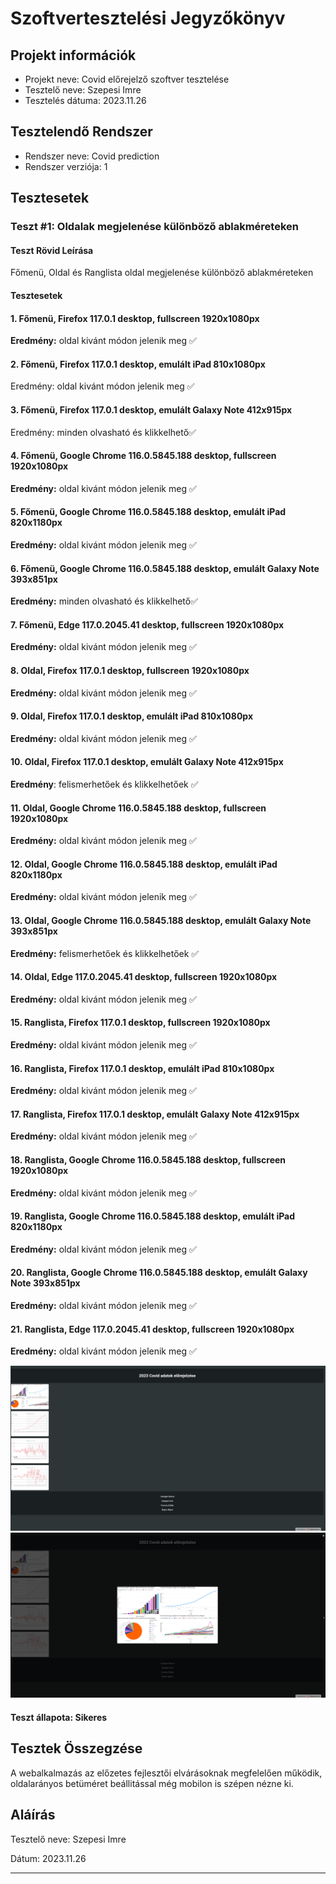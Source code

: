 # Szoftvertesztelési Jegyzőkönyv

## Projekt információk

- Projekt neve: Covid előrejelző szoftver tesztelése
- Tesztelő neve: Szepesi Imre
- Tesztelés dátuma: 2023.11.26

## Tesztelendő Rendszer

- Rendszer neve: Covid prediction
- Rendszer verziója: 1


## Tesztesetek

### Teszt #1: Oldalak megjelenése különböző ablakméreteken

#### Teszt Rövid Leírása
Főmenü, Oldal és Ranglista oldal megjelenése különböző ablakméreteken 

#### Tesztesetek

#### 1. Főmenü, Firefox 117.0.1 desktop, fullscreen 1920x1080px
**Eredmény:** oldal kivánt módon jelenik meg ✅

#### 2. Főmenü, Firefox 117.0.1 desktop, emulált iPad 810x1080px
Eredmény: oldal kivánt módon jelenik meg ✅

#### 3. Főmenü, Firefox 117.0.1 desktop, emulált Galaxy Note 412x915px
Eredmény: minden olvasható és klikkelhető✅

#### 4. Főmenü, Google Chrome 116.0.5845.188 desktop, fullscreen 1920x1080px
**Eredmény:** oldal kivánt módon jelenik meg ✅

#### 5. Főmenü, Google Chrome 116.0.5845.188 desktop, emulált iPad 820x1180px
**Eredmény:** oldal kivánt módon jelenik meg ✅

#### 6. Főmenü, Google Chrome 116.0.5845.188 desktop, emulált Galaxy Note 393x851px
**Eredmény:** minden olvasható és klikkelhető✅

#### 7. Főmenü, Edge 117.0.2045.41 desktop, fullscreen 1920x1080px
**Eredmény:** oldal kivánt módon jelenik meg ✅

#### 8. Oldal, Firefox 117.0.1 desktop, fullscreen 1920x1080px
**Eredmény:** oldal kivánt módon jelenik meg ✅

#### 9. Oldal, Firefox 117.0.1 desktop, emulált iPad 810x1080px
**Eredmény:** oldal kivánt módon jelenik meg ✅

#### 10. Oldal, Firefox 117.0.1 desktop, emulált Galaxy Note 412x915px
**Eredmény**:  felismerhetőek és klikkelhetőek ✅

#### 11. Oldal, Google Chrome 116.0.5845.188 desktop, fullscreen 1920x1080px
**Eredmény:** oldal kivánt módon jelenik meg ✅

#### 12. Oldal, Google Chrome 116.0.5845.188 desktop, emulált iPad 820x1180px
**Eredmény:** oldal kivánt módon jelenik meg ✅

#### 13. Oldal, Google Chrome 116.0.5845.188 desktop, emulált Galaxy Note 393x851px
**Eredmény:**  felismerhetőek és klikkelhetőek ✅

#### 14. Oldal, Edge 117.0.2045.41 desktop, fullscreen 1920x1080px
**Eredmény:** oldal kivánt módon jelenik meg ✅

#### 15. Ranglista, Firefox 117.0.1 desktop, fullscreen 1920x1080px
**Eredmény:** oldal kivánt módon jelenik meg ✅

#### 16. Ranglista, Firefox 117.0.1 desktop, emulált iPad 810x1080px
**Eredmény:** oldal kivánt módon jelenik meg ✅

#### 17. Ranglista, Firefox 117.0.1 desktop, emulált Galaxy Note 412x915px
**Eredmény:** oldal kivánt módon jelenik meg ✅

#### 18. Ranglista, Google Chrome 116.0.5845.188 desktop, fullscreen 1920x1080px
**Eredmény:** oldal kivánt módon jelenik meg ✅

#### 19. Ranglista, Google Chrome 116.0.5845.188 desktop, emulált iPad 820x1180px
**Eredmény:** oldal kivánt módon jelenik meg ✅

#### 20. Ranglista, Google Chrome 116.0.5845.188 desktop, emulált Galaxy Note 393x851px
**Eredmény:** oldal kivánt módon jelenik meg ✅

#### 21. Ranglista, Edge 117.0.2045.41 desktop, fullscreen 1920x1080px
**Eredmény:** oldal kivánt módon jelenik meg ✅

![index](https://github.com/Buksii/szfmnagy23/blob/main/Project_Structure/img/home_screen.png)
![gallery](https://github.com/Buksii/szfmnagy23/blob/main/Project_Structure/img/gallery.png)



#### Teszt állapota: Sikeres




## Tesztek Összegzése
A webalkalmazás az előzetes fejlesztői elvárásoknak megfelelően működik, oldalarányos betüméret beállitással még mobilon is szépen nézne ki.



## Aláírás

Tesztelő neve: Szepesi Imre

Dátum: 2023.11.26

---
